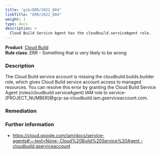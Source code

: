 ```yaml
---
title: "gcb/ERR/2022_004"
linkTitle: "ERR/2022_004"
weight: 1
type: docs
description: >
  Cloud Build Service Agent has the cloudbuild.serviceAgent role.
---
```


**Product**: [Cloud Build](https://cloud.google.com/build)\
**Rule class**: ERR - Something that is very likely to be wrong

### Description

The Cloud Build service account is missing the cloudbuild.builds.builder role,
which gives Cloud Build service account access to managed resources.
You can resolve this error by granting the Cloud Build Service Agent (roles/cloudbuild.serviceAgent) IAM role
to service-[PROJECT_NUMBER]@gcp-sa-cloudbuild.iam.gserviceaccount.com.

### Remediation

### Further information

- https://cloud.google.com/iam/docs/service-agents#:~:text=None-,Cloud%20Build%20Service%20Agent,-cloudbuild.gserviceaccount
